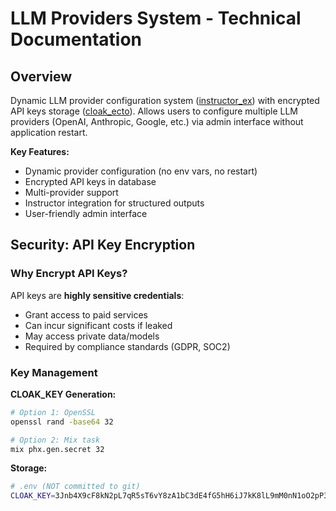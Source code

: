 # LLM Providers System - Technical Documentation

## Overview

Dynamic LLM provider configuration system ([instructor_ex](https://github.com/thmsmlr/instructor_ex)) with encrypted API keys storage ([cloak_ecto](https://github.com/danielberkompas/cloak_ecto)). Allows users to configure multiple LLM providers (OpenAI, Anthropic, Google, etc.) via admin interface without application restart.

**Key Features:**
- Dynamic provider configuration (no env vars, no restart)
- Encrypted API keys in database
- Multi-provider support
- Instructor integration for structured outputs
- User-friendly admin interface

## Security: API Key Encryption

### Why Encrypt API Keys?

API keys are **highly sensitive credentials**:
- Grant access to paid services
- Can incur significant costs if leaked
- May access private data/models
- Required by compliance standards (GDPR, SOC2)

### Key Management

**CLOAK_KEY Generation:**
```bash
# Option 1: OpenSSL
openssl rand -base64 32

# Option 2: Mix task
mix phx.gen.secret 32
```

**Storage:**
```bash
# .env (NOT committed to git)
CLOAK_KEY=3Jnb4X9cF8kN2pL7qR5sT6vY8zA1bC3dE4fG5hH6iJ7kK8lL9mM0nN1oO2pP3qQ=
```
